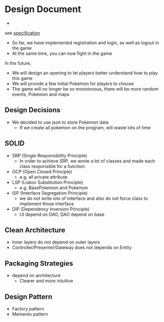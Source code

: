 # Design Document

-

see [specification](https://github.com/CSC207-UofT/course-project-jerry-text-adventure/blob/main/phase1/specification.md)

- So far, we have implemented registration and login, as well as logout in the game
- At the same time, you can now fight in the game

In the future,

- We will design an opening to let players better understand how to play this game
- We will provide a few initial Pokemon for players to choose
- The game will no longer be so monotonous, there will be more random events, Pokemon and maps

## Design Decisions

- We decided to use json to store Pokemon data
    - If we create all pokemon on the program, will waste lots of time

## SOLID

- SRP (Single Responsibility Principle)
    - In order to achieve SRP, we wrote a lot of classes and made each class responsible for a function.
- OCP (Open Closed Principle)
    - e.g. all private attribute
- LSP (Liskov Substitution Principle)
    - e.g. BasePokemon and Pokemon
- ISP (Interface Segregation Principle)
    - we do not write lots of interface and also do not force class to implement those interface
- DIP (Dependency Inversion Principle)
    - UI depend on DAO, DAO depend on base

## Clean Architecture

- Inner layers do not depend on outer layers
- Controller/Presenter/Gateway does not depends on Entity

## Packaging Strategies

- depend on architecture
    - Clearer and more intuitive

## Design Pattern

- Factory pattern
- Memento pattern
